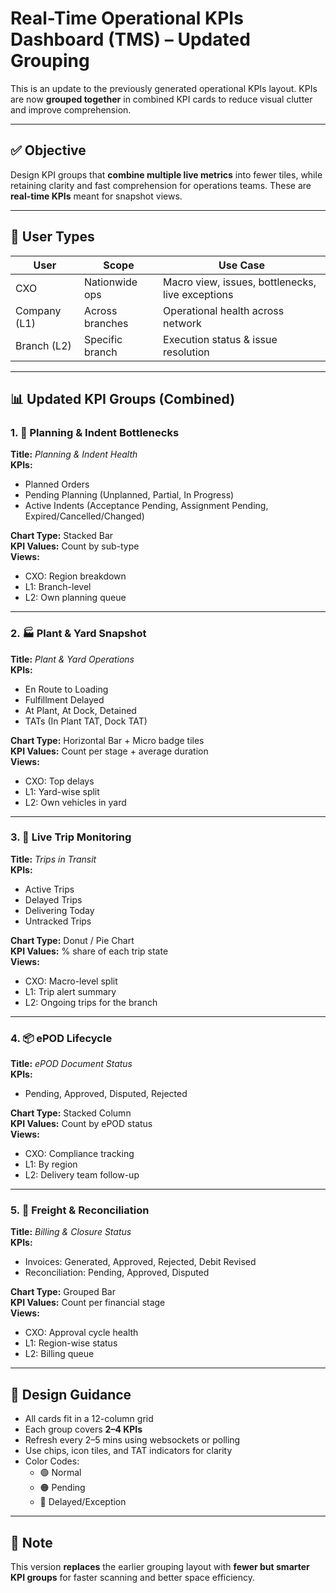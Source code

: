 
# Real-Time Operational KPIs Dashboard (TMS) – Updated Grouping

This is an update to the previously generated operational KPIs layout. KPIs are now **grouped together** in combined KPI cards to reduce visual clutter and improve comprehension.

---

## ✅ Objective

Design KPI groups that **combine multiple live metrics** into fewer tiles, while retaining clarity and fast comprehension for operations teams. These are **real-time KPIs** meant for snapshot views.

---

## 👤 User Types

| User        | Scope                        | Use Case                                         |
|-------------|------------------------------|--------------------------------------------------|
| CXO         | Nationwide ops               | Macro view, issues, bottlenecks, live exceptions |
| Company (L1)| Across branches               | Operational health across network                |
| Branch (L2) | Specific branch               | Execution status & issue resolution              |

---

## 📊 Updated KPI Groups (Combined)

### 1. 🚧 Planning & Indent Bottlenecks

**Title:** *Planning & Indent Health*  
**KPIs:**  
- Planned Orders  
- Pending Planning (Unplanned, Partial, In Progress)  
- Active Indents (Acceptance Pending, Assignment Pending, Expired/Cancelled/Changed)

**Chart Type:** Stacked Bar  
**KPI Values:** Count by sub-type  
**Views:**  
- CXO: Region breakdown  
- L1: Branch-level  
- L2: Own planning queue  

---

### 2. 🏭 Plant & Yard Snapshot

**Title:** *Plant & Yard Operations*  
**KPIs:**  
- En Route to Loading  
- Fulfillment Delayed  
- At Plant, At Dock, Detained  
- TATs (In Plant TAT, Dock TAT)

**Chart Type:** Horizontal Bar + Micro badge tiles  
**KPI Values:** Count per stage + average duration  
**Views:**  
- CXO: Top delays  
- L1: Yard-wise split  
- L2: Own vehicles in yard  

---

### 3. 🚛 Live Trip Monitoring

**Title:** *Trips in Transit*  
**KPIs:**  
- Active Trips  
- Delayed Trips  
- Delivering Today  
- Untracked Trips  

**Chart Type:** Donut / Pie Chart  
**KPI Values:** % share of each trip state  
**Views:**  
- CXO: Macro-level split  
- L1: Trip alert summary  
- L2: Ongoing trips for the branch  

---

### 4. 📦 ePOD Lifecycle

**Title:** *ePOD Document Status*  
**KPIs:**  
- Pending, Approved, Disputed, Rejected  

**Chart Type:** Stacked Column  
**KPI Values:** Count by ePOD status  
**Views:**  
- CXO: Compliance tracking  
- L1: By region  
- L2: Delivery team follow-up  

---

### 5. 💸 Freight & Reconciliation

**Title:** *Billing & Closure Status*  
**KPIs:**  
- Invoices: Generated, Approved, Rejected, Debit Revised  
- Reconciliation: Pending, Approved, Disputed  

**Chart Type:** Grouped Bar  
**KPI Values:** Count per financial stage  
**Views:**  
- CXO: Approval cycle health  
- L1: Region-wise status  
- L2: Billing queue  

---

## 🎨 Design Guidance

- All cards fit in a 12-column grid
- Each group covers **2–4 KPIs**
- Refresh every 2–5 mins using websockets or polling
- Use chips, icon tiles, and TAT indicators for clarity
- Color Codes:
  - 🟢 Normal
  - 🟠 Pending
  - 🔴 Delayed/Exception

---

## 📌 Note

This version **replaces** the earlier grouping layout with **fewer but smarter KPI groups** for faster scanning and better space efficiency.
